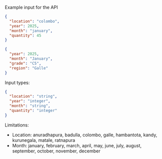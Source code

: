Example input for the API

```json
{
  "location": "colombo",
  "year": 2025,
  "month": "january",
  "quantity": 45
}
```

```json
{
  "year": 2025,
  "month": "January",
  "grade": "C5",
  "region": "Galle"
}
```

Input types:

```json
{
  "location": "string",
  "year": "integer",
  "month": "string",
  "quantity": "integer"
}
```

Limitations:

- Location: anuradhapura, badulla, colombo, galle, hambantota, kandy, kurunegala, matale, ratnapura
- Month: january, february, march, april, may, june, july, august, september, october, november, december
